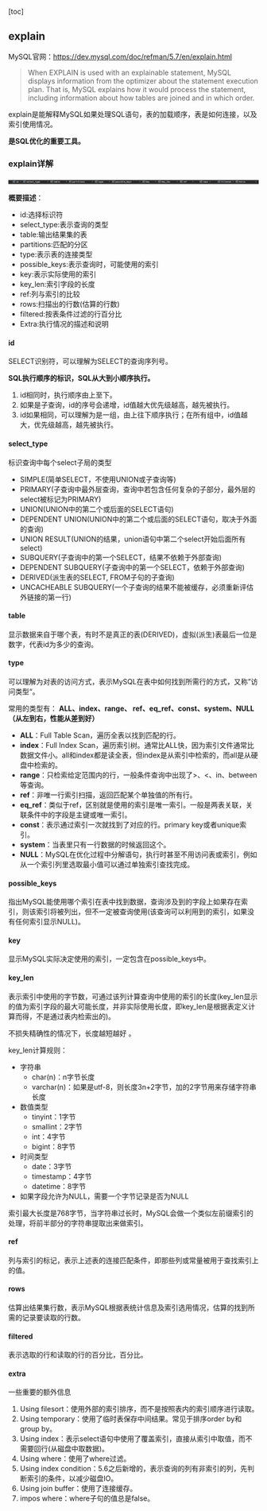 [toc]

## explain

MySQL官网：https://dev.mysql.com/doc/refman/5.7/en/explain.html

>When EXPLAIN is used with an explainable statement, MySQL displays information from the optimizer about the statement execution plan. That is, MySQL explains how it would process the statement, including information about how tables are joined and in which order.

explain是能解释MySQL如果处理SQL语句，表的加载顺序，表是如何连接，以及索引使用情况。

**是SQL优化的重要工具。**

### explain详解

![explain字段](images/explain1.png)

**概要描述**：

* id:选择标识符
* select_type:表示查询的类型
* table:输出结果集的表
* partitions:匹配的分区
* type:表示表的连接类型
* possible_keys:表示查询时，可能使用的索引
* key:表示实际使用的索引
* key_len:索引字段的长度
* ref:列与索引的比较
* rows:扫描出的行数(估算的行数)
* filtered:按表条件过滤的行百分比
* Extra:执行情况的描述和说明

#### id

SELECT识别符，可以理解为SELECT的查询序列号。

**SQL执行顺序的标识，SQL从大到小顺序执行。**

1. id相同时，执行顺序由上至下。
2. 如果是子查询，id的序号会递增，id值越大优先级越高，越先被执行。
3. id如果相同，可以理解为是一组，由上往下顺序执行；在所有组中，id值越大，优先级越高，越先被执行。

#### select_type

标识查询中每个select子局的类型

* SIMPLE(简单SELECT，不使用UNION或子查询等)
* PRIMARY(子查询中最外层查询，查询中若包含任何复杂的子部分，最外层的select被标记为PRIMARY)
* UNION(UNION中的第二个或后面的SELECT语句)
* DEPENDENT UNION(UNION中的第二个或后面的SELECT语句，取决于外面的查询)
* UNION RESULT(UNION的结果，union语句中第二个select开始后面所有select)
* SUBQUERY(子查询中的第一个SELECT，结果不依赖于外部查询)
* DEPENDENT SUBQUERY(子查询中的第一个SELECT，依赖于外部查询)
* DERIVED(派生表的SELECT, FROM子句的子查询)
* UNCACHEABLE SUBQUERY(一个子查询的结果不能被缓存，必须重新评估外链接的第一行)

#### table

显示数据来自于哪个表，有时不是真正的表(DERIVED)，虚拟(派生)表最后一位是数字，代表id为多少的查询。

#### type

可以理解为对表的访问方式，表示MySQL在表中如何找到所需行的方式，又称”访问类型“。

常用的类型有： **ALL、index、range、 ref、eq_ref、const、system、NULL（从左到右，性能从差到好）**

* **ALL**：Full Table Scan，遍历全表以找到匹配的行。
* **index**：Full Index Scan，遍历索引树。通常比ALL快，因为索引文件通常比数据文件小。all和index都是读全表，但index是从索引中检索的，而all是从硬盘中检索的。
* **range**：只检索给定范围内的行，一般条件查询中出现了>、<、in、between等查询。
* **ref**：非唯一行索引扫描，返回匹配某个单独值的所有行。
* **eq_ref**：类似于ref，区别就是使用的索引是唯一索引。一般是两表关联，关联条件中的字段是主键或唯一索引。
* **const**：表示通过索引一次就找到了对应的行。primary key或者unique索引。
* **system**：当表里只有一行数据的时候返回这个。
* **NULL**：MySQL在优化过程中分解语句，执行时甚至不用访问表或索引，例如从一个索引列里选取最小值可以通过单独索引查找完成。

#### possible_keys

指出MySQL能使用哪个索引在表中找到数据，查询涉及到的字段上如果存在索引，则该索引将被列出，但不一定被查询使用(该查询可以利用到的索引，如果没有任何索引显示NULL)。

#### key

显示MySQL实际决定使用的索引，一定包含在possible_keys中。

#### key_len

表示索引中使用的字节数，可通过该列计算查询中使用的索引的长度(key_len显示的值为索引字段的最大可能长度，并非实际使用长度，即key_len是根据表定义计算而得，不是通过表内检索出的)。

不损失精确性的情况下，长度越短越好 。

key_len计算规则：

* 字符串
  * char(n)：n字节长度
  * varchar(n)：如果是utf-8，则长度3n+2字节，加的2字节用来存储字符串长度
* 数值类型
  * tinyint：1字节
  * smallint：2字节
  * int：4字节
  * bigint：8字节
* 时间类型
  * date：3字节
  * timestamp：4字节
  * datetime：8字节
* 如果字段允许为NULL，需要一个字节记录是否为NULL

索引最大长度是768字节，当字符串过长时，MySQL会做一个类似左前缀索引的处理，将前半部分的字符串提取出来做索引。

#### ref

列与索引的标记，表示上述表的连接匹配条件，即那些列或常量被用于查找索引上的值。

#### rows

估算出结果集行数，表示MySQL根据表统计信息及索引选用情况，估算的找到所需的记录要读取的行数。

#### filtered

表示选取的行和读取的行的百分比，百分比。

#### extra

一些重要的额外信息

1. Using filesort：使用外部的索引排序，而不是按照表内的索引顺序进行读取。
2. Using temporary：使用了临时表保存中间结果。常见于排序order by和group by。
3. Using index：表示select语句中使用了覆盖索引，直接从索引中取值，而不需要回行(从磁盘中取数据)。
4. Using where：使用了where过滤。
5. Using index condition：5.6之后新增的，表示查询的列有非索引的列，先判断索引的条件，以减少磁盘IO。
6. Using join buffer：使用了连接缓存。
7. impos where：where子句的值总是false。